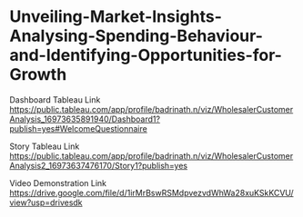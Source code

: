 # Unveiling-Market-Insights-Analysing-Spending-Behaviour-and-Identifying-Opportunities-for-Growth



Dashboard Tableau Link https://public.tableau.com/app/profile/badrinath.n/viz/WholesalerCustomerAnalysis_16973635891940/Dashboard1?publish=yes#WelcomeQuestionnaire

Story Tableau Link  https://public.tableau.com/app/profile/badrinath.n/viz/WholesalerCustomerAnalysis2_16973637476170/Story1?publish=yes

Video Demonstration Link https://drive.google.com/file/d/1irMrBswRSMdpvezvdWhWa28xuKSkKCVU/view?usp=drivesdk
